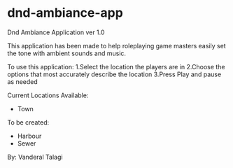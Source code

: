 # dnd-ambiance-app

Dnd Ambiance Application
ver 1.0

This application has been made to help roleplaying game masters easily set the tone with ambient sounds and music.

To use this application:
1.Select the location the players are in
2.Choose the options that most accurately describe the location
3.Press Play and pause as needed


Current Locations Available:
- Town

To be created:
- Harbour
- Sewer

By: Vanderal Talagi

